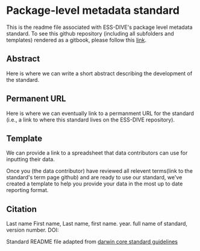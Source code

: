 # Package-level metadata standard

This is the readme file associated with ESS-DIVE's package level metadata standard. To see this github repository \(including all subfolders and templates\) rendered as a gitbook, please follow this [link](https://app.gitbook.com/@ess-dive/s/package-level-metadata-standard/).

## Abstract

Here is where we can write a short abstract describing the development of the standard.

## Permanent URL

Here is where we can eventually link to a permanment URL for the standard \(i.e., a link to where this standard lives on the ESS-DIVE repository\).

## Template

We can provide a link to a spreadsheet that data contributors can use for inputting their data.

Once you \(the data contributor\) have reviewed all relevent terms\(link to the standard's term page github\) and are ready to use our standard, we've created a template to help you provide your data in the most up to date reporting format.

## Citation

Last name First name, Last name, first name. year. full name of standard, version number. DOI:

Standard README file adapted from [darwin core standard guidelines](https://github.com/tdwg/infrastructure/blob/master/migration/guidelines-for-standard-repositories.md)

